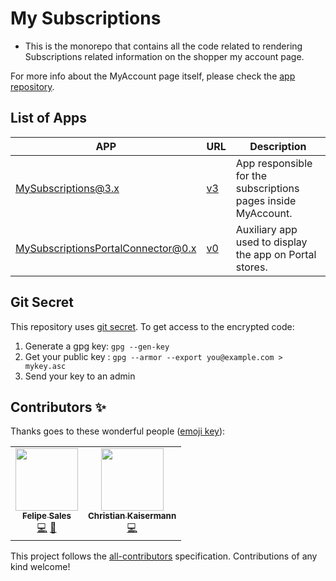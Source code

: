 # My Subscriptions

- This is the monorepo that contains all the code related to rendering Subscriptions related information on the shopper my account page.

For more info about the MyAccount page itself, please check the [app repository](https://github.com/vtex-apps/my-account).

## List of Apps

| APP                                | URL                                                                                                   | Description                                                                   |
| ---------------------------------- | ----------------------------------------------------------------------------------------------------- | ----------------------------------------------------------------------------- |
| MySubscriptions@3.x                | [v3](https://github.com/vtex-apps/my-subscriptions/apps/vtex-my-subscriptions-3/)                     | App responsible for the subscriptions pages inside MyAccount.                 |
| MySubscriptionsPortalConnector@0.x | [v0](https://github.com/vtex-apps/my-subscriptions/apps/vtex-my-subscriptions-portal-connector/)      | Auxiliary app used to display the app on Portal stores.                       |

## Git Secret

This repository uses [git secret](#https://git-secret.io/).
To get access to the encrypted code:

1. Generate a gpg key: `gpg --gen-key`
2. Get your public key : `gpg --armor --export you@example.com > mykey.asc`
3. Send your key to an admin

## Contributors ✨

Thanks goes to these wonderful people ([emoji key](https://allcontributors.org/docs/en/emoji-key)):

<!-- ALL-CONTRIBUTORS-LIST:START - Do not remove or modify this section -->
<!-- prettier-ignore-start -->
<!-- markdownlint-disable -->
<table>
  <tr>
    <td align="center"><a href="http://salesfelipe.github.io"><img src="https://avatars1.githubusercontent.com/u/3926634?v=4" width="100px;" alt=""/><br /><sub><b>Felipe Sales</b></sub></a><br /><a href="https://github.com/vtex/my-subscriptions/commits?author=salesfelipe" title="Code">💻</a> <a href="https://github.com/vtex/my-subscriptions/commits?author=salesfelipe" title="Documentation">📖</a></td>
    <td align="center"><a href="https://kaisermann.me"><img src="https://avatars3.githubusercontent.com/u/12702016?v=4" width="100px;" alt=""/><br /><sub><b>Christian Kaisermann</b></sub></a><br /><a href="https://github.com/vtex/my-subscriptions/commits?author=kaisermann" title="Code">💻</a></td>
  </tr>
</table>

<!-- markdownlint-enable -->
<!-- prettier-ignore-end -->
<!-- ALL-CONTRIBUTORS-LIST:END -->

This project follows the [all-contributors](https://github.com/all-contributors/all-contributors) specification. Contributions of any kind welcome!
